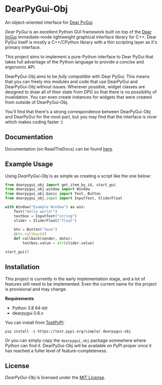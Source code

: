 # DearPyGui-Obj
An object-oriented interface for [Dear PyGui](https://github.com/hoffstadt/DearPyGui).

*Dear PyGui* is an excellent Python GUI framework built on top of the [Dear ImGui](https://github.com/ocornut/imgui) immediate-mode lightweight graphical interface library for C++. Dear PyGui itself is mostly a C++/CPython library with a thin scripting layer as it's primary interface.

This project aims to implement a pure-Python interface to Dear PyGui that takes full advantage of the Python language to provide a concise and ergonomic API.

DearPyGui-Obj aims to be *fully compatible* with Dear PyGui. This means that you can freely mix modules and code that use DearPyGui and DearPyGui-Obj without issues. Wherever possible, widget classes are designed to draw all of their state from DPG so that there is no possibility of invalidation. You can even create instances for widgets that were created from outside of DearPyGui-Obj. 

You'll find that there's a strong correspondence between DearPyGui-Obj and DearPyGui for the most part, but you may find that the interface is nicer which makes coding faster :)
## Documentation
Documentation (on ReadTheDocs) can be found [here](https://dearpygui-obj.readthedocs.io/en/latest/index.html).

## Example Usage
Using *DearPyGui-Obj* is as simple as creating a script like the one below:

``` python
from dearpygui_obj import get_item_by_id, start_gui
from dearpygui_obj.window import Window
from dearpygui_obj.basic import Text, Button
from dearpygui_obj.input import InputText, SliderFloat

with Window("Example Window") as win:
    Text("Hello world!")
    textbox = InputText("string")
    slider = SliderFloat("float")
    
    btn = Button("Save")
    @btn.callback()
    def callback(sender, data):
        textbox.value = str(slider.value)

start_gui()
```

## Installation
This project is currently in the early implementation stage, and a lot of features still need to be implemented. Even the current name for the project is provisional and may change.

**Requirements**
- Python 3.8 64-bit
- dearpygui 0.6.x

You can install from [TestPyPI](https://test.pypi.org/project/dearpygui-obj/):
```
pip install -i https://test.pypi.org/simple/ dearpygui-obj
```

Or you can simply copy the `dearpygui_obj` package somewhere where Python can find it. 
DearPyGui-Obj will be available on PyPI proper once it has reached a fuller level of feature-completeness.

## License

*DearPyGui-Obj* is licensed under the [MIT License](https://github.com/mwerezak/DearPyGui-Obj/blob/master/LICENSE).
